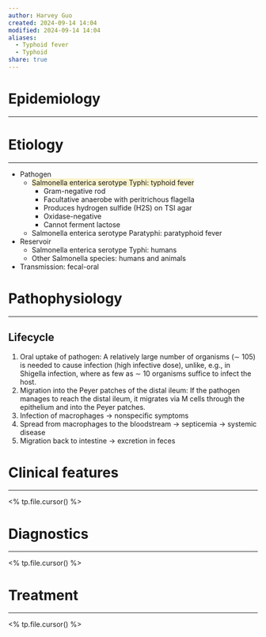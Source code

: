 ```yaml
---
author: Harvey Guo
created: 2024-09-14 14:04
modified: 2024-09-14 14:04
aliases:
  - Typhoid fever
  - Typhoid
share: true
---
```

# Epidemiology
---


# Etiology
---
- Pathogen 
	- <span style="background:rgba(240, 200, 0, 0.2)">Salmonella enterica serotype Typhi: typhoid fever</span>
		- Gram-negative rod
		- Facultative anaerobe with peritrichous flagella
		- Produces hydrogen sulfide (H2S) on TSI agar
		- Oxidase-negative
		- Cannot ferment lactose
	- Salmonella enterica serotype Paratyphi: paratyphoid fever
- Reservoir
	- Salmonella enterica serotype Typhi: humans
	- Other Salmonella species: humans and animals
- Transmission: fecal-oral
# Pathophysiology
---
## Lifecycle
1. Oral uptake of pathogen: A relatively large number of organisms (∼ 105) is needed to cause infection (high infective dose), unlike, e.g., in Shigella infection, where as few as ∼ 10 organisms suffice to infect the host.
2. Migration into the Peyer patches of the distal ileum: If the pathogen manages to reach the distal ileum, it migrates via M cells through the epithelium and into the Peyer patches.
3. Infection of macrophages  → nonspecific symptoms
4. Spread from macrophages to the bloodstream → septicemia → systemic disease
5. Migration back to intestine → excretion in feces

# Clinical features
---
<% tp.file.cursor() %>

# Diagnostics
---
<% tp.file.cursor() %>

# Treatment
---
<% tp.file.cursor() %>
